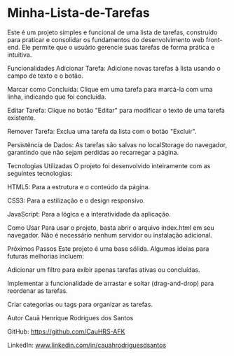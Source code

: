 # Minha-Lista-de-Tarefas

Este é um projeto simples e funcional de uma lista de tarefas, construído para praticar e consolidar os fundamentos do desenvolvimento web front-end. Ele permite que o usuário gerencie suas tarefas de forma prática e intuitiva.

Funcionalidades
Adicionar Tarefa: Adicione novas tarefas à lista usando o campo de texto e o botão.

Marcar como Concluída: Clique em uma tarefa para marcá-la com uma linha, indicando que foi concluída.

Editar Tarefa: Clique no botão "Editar" para modificar o texto de uma tarefa existente.

Remover Tarefa: Exclua uma tarefa da lista com o botão "Excluir".

Persistência de Dados: As tarefas são salvas no localStorage do navegador, garantindo que não sejam perdidas ao recarregar a página.

Tecnologias Utilizadas
O projeto foi desenvolvido inteiramente com as seguintes tecnologias:

HTML5: Para a estrutura e o conteúdo da página.

CSS3: Para a estilização e o design responsivo.

JavaScript: Para a lógica e a interatividade da aplicação.

Como Usar
Para usar o projeto, basta abrir o arquivo index.html em seu navegador. Não é necessário nenhum servidor ou instalação adicional.

Próximos Passos
Este projeto é uma base sólida. Algumas ideias para futuras melhorias incluem:

Adicionar um filtro para exibir apenas tarefas ativas ou concluídas.

Implementar a funcionalidade de arrastar e soltar (drag-and-drop) para reordenar as tarefas.

Criar categorias ou tags para organizar as tarefas.

Autor
Cauã Henrique Rodrigues dos Santos

GitHub: https://github.com/CauHRS-AFK

LinkedIn: www.linkedin.com/in/cauahrodriguesdsantos
